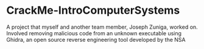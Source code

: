 # CrackMe-IntroComputerSystems
A project that myself and another team member, Joseph Zuniga, worked on. Involved removing malicious code from an unknown executable using Ghidra, an open source reverse engineering tool developed by the NSA

